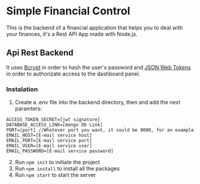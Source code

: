 # Simple Financial Control #
This is the backend of a financial application that helps you to deal with your finances, it's a Rest API App made with Node.js.

## Api Rest Backend ##
It uses [Bcrypt](https://www.npmjs.com/package/bcrypt) in order to hash the user's password and [JSON Web Tokens](https://jwt.io/) in order to authorizate access to the dashboard panel.

### Instalation ###
1. Create a .env file into the backend directory, then and add the next paramters:
```
ACCESS_TOKEN_SECRET=[jwt signature]
DATABASE_ACCESS_LINK=[mongo Db Link]
PORT=[port] //Whatever port you want, it could be 8000, for an example
EMAIL_HOST=[E-mail service host]
EMAIL_PORT=[E-mail service port]
EMAIL_USER=[E-mail service user]
EMAIL_PASSWORD=[E-mail service password]

```
2. Run `npm init` to initiate the project
3. Run `npm install` to install all the packages
4. Run `npm start` to start the server

